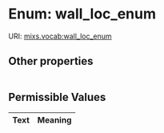 
# Enum: wall_loc_enum




URI: [mixs.vocab:wall_loc_enum](https://w3id.org/mixs/vocab/wall_loc_enum)


## Other properties

|  |  |  |
| --- | --- | --- |

## Permissible Values

| Text | Meaning |
| :--- | --------: |

